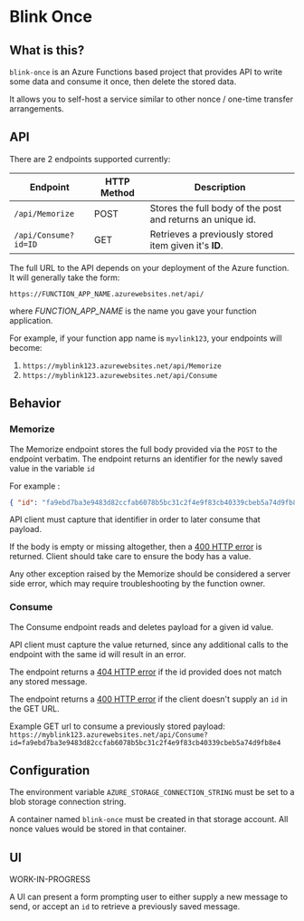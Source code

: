 # Blink Once

## What is this?

`blink-once` is an Azure Functions based project that provides API to write some data and consume it once, then delete the stored data.

It allows you to self-host a service similar to other nonce / one-time transfer arrangements.

## API

There are 2 endpoints supported currently:

|Endpoint| HTTP Method |Description |
|--- |--- |--- |
|`/api/Memorize`|POST| Stores the full body of the post and returns an unique id.|
|`/api/Consume?id=ID`|GET| Retrieves a previously stored item given it's **ID**.|

The full URL to the API depends on your deployment of the Azure function. It will generally take the form:

`https://FUNCTION_APP_NAME.azurewebsites.net/api/`

where _FUNCTION_APP_NAME_ is the name you gave your function application.

For example, if your function app name is `myvlink123`, your endpoints will become:

1. `https://myblink123.azurewebsites.net/api/Memorize` 
1. `https://myblink123.azurewebsites.net/api/Consume` 


## Behavior

### Memorize

The Memorize endpoint stores the full body provided via the `POST` to the endpoint verbatim.
The endpoint returns an identifier for the newly saved value in the variable `id`

For example : 
```JSON
{ "id": "fa9ebd7ba3e9483d82ccfab6078b5bc31c2f4e9f83cb40339cbeb5a74d9fb8e4" }
```
API client must capture that identifier in order to later consume that payload.

If the body is empty or missing altogether, then a [400 HTTP error](https://developer.mozilla.org/en-US/docs/Web/HTTP/Status/400) is returned. Client should take care to ensure the body has a value.

Any other exception raised by the Memorize should be considered a server side error, which may require troubleshooting by the function owner.

### Consume

The Consume endpoint reads and deletes payload for a given id value.

API client must capture the value returned, since any additional calls to the endpoint with the same id will result in an error.

The endpoint returns a [404 HTTP error](https://developer.mozilla.org/en-US/docs/Web/HTTP/Status/404) if the id provided does not match any stored message.

The endpoint returns a [400 HTTP error](https://developer.mozilla.org/en-US/docs/Web/HTTP/Status/400) if the client doesn't supply an `id` in the GET URL.

Example GET url to consume a previously stored payload: `https://myblink123.azurewebsites.net/api/Consume?id=fa9ebd7ba3e9483d82ccfab6078b5bc31c2f4e9f83cb40339cbeb5a74d9fb8e4`


## Configuration

The environment variable `AZURE_STORAGE_CONNECTION_STRING` must be set to a blob storage connection string.

A container named `blink-once` must be created in that storage account. All nonce values would be stored in that container.


## UI

WORK-IN-PROGRESS

A UI can present a form prompting user to either supply a new message to send, or accept an `id` to retrieve a previously saved message.

